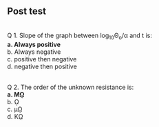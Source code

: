 ## Post test
<br>
Q 1. Slope of the graph between  log<sub>10</sub>&#920;<sub>o</sub>/&alpha; and t is:<br>
<b>a. Always positive<br></b>
b. Always negative<br>
c. positive then negative<br>
d. negative then positive<br><br>

Q 2. The order of the unknown resistance is:<br>
<b>a. Mῼ<br></b>
b. ῼ<br>
c. µῼ<br>
d. Kῼ<br>

